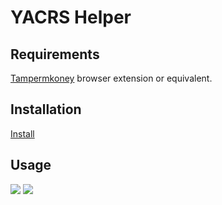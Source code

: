 # YACRS Helper
## Requirements
[Tampermkoney](https://www.tampermonkey.net) browser extension or equivalent. 

## Installation
[Install](https://github.com/AW8A9Z/yacrs-helper.user.js/raw/master/yacrs-helper.user.js)

## Usage
![](https://i.imgur.com/0CJtrDh.png)
![](https://i.imgur.com/gYDI5DH.png)

